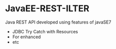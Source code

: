 # JavaEE-REST-ILTER

Java REST API developed using features of javaSE7
- JDBC Try Catch with Resources
- For enhanced
- etc

